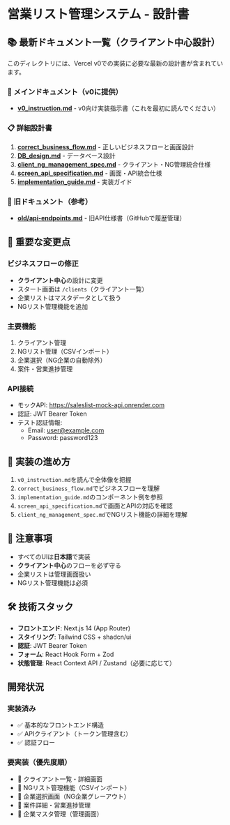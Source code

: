 # 営業リスト管理システム - 設計書

## 📚 最新ドキュメント一覧（クライアント中心設計）

このディレクトリには、Vercel v0での実装に必要な最新の設計書が含まれています。

### 🎯 メインドキュメント（v0に提供）
- **[v0_instruction.md](./v0_instruction.md)** - v0向け実装指示書（これを最初に読んでください）

### 📋 詳細設計書
1. **[correct_business_flow.md](./correct_business_flow.md)** - 正しいビジネスフローと画面設計
2. **[DB_design.md](./DB_design.md)** - データベース設計
3. **[client_ng_management_spec.md](./client_ng_management_spec.md)** - クライアント・NG管理統合仕様
4. **[screen_api_specification.md](./screen_api_specification.md)** - 画面・API統合仕様
5. **[implementation_guide.md](./implementation_guide.md)** - 実装ガイド

### 📄 旧ドキュメント（参考）
- **[old/api-endpoints.md](./old/api-endpoints.md)** - 旧API仕様書（GitHubで履歴管理）

## 🔑 重要な変更点

### ビジネスフローの修正
- **クライアント中心**の設計に変更
- スタート画面は `/clients`（クライアント一覧）
- 企業リストはマスタデータとして扱う
- NGリスト管理機能を追加

### 主要機能
1. クライアント管理
2. NGリスト管理（CSVインポート）
3. 企業選択（NG企業の自動除外）
4. 案件・営業進捗管理

### API接続
- モックAPI: https://saleslist-mock-api.onrender.com
- 認証: JWT Bearer Token
- テスト認証情報:
  - Email: user@example.com
  - Password: password123

## 🚀 実装の進め方

1. `v0_instruction.md`を読んで全体像を把握
2. `correct_business_flow.md`でビジネスフローを理解
3. `implementation_guide.md`のコンポーネント例を参照
4. `screen_api_specification.md`で画面とAPIの対応を確認
5. `client_ng_management_spec.md`でNGリスト機能の詳細を理解

## 📌 注意事項

- すべてのUIは**日本語**で実装
- **クライアント中心**のフローを必ず守る
- 企業リストは管理画面扱い
- NGリスト管理機能は必須

## 🛠 技術スタック

- **フロントエンド**: Next.js 14 (App Router)
- **スタイリング**: Tailwind CSS + shadcn/ui
- **認証**: JWT Bearer Token
- **フォーム**: React Hook Form + Zod
- **状態管理**: React Context API / Zustand（必要に応じて）

## 開発状況

### 実装済み
- ✅ 基本的なフロントエンド構造
- ✅ APIクライアント（トークン管理含む）
- ✅ 認証フロー

### 要実装（優先度順）
- 🔲 クライアント一覧・詳細画面
- 🔲 NGリスト管理機能（CSVインポート）
- 🔲 企業選択画面（NG企業グレーアウト）
- 🔲 案件詳細・営業進捗管理
- 🔲 企業マスタ管理（管理画面）
